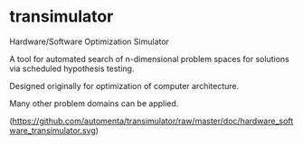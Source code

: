 transimulator
=============

Hardware/Software Optimization Simulator

A tool for automated search of n-dimensional problem spaces
for solutions via scheduled hypothesis testing.

Designed originally for optimization of computer architecture.

Many other problem domains can be applied.

(https://github.com/automenta/transimulator/raw/master/doc/hardware_software_transimulator.svg)
